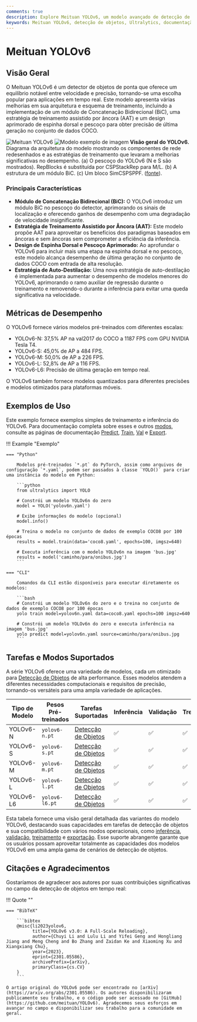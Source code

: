 ```yaml
---
comments: true
description: Explore Meituan YOLOv6, um modelo avançado de detecção de objetos que alcança um equilíbrio entre velocidade e precisão. Saiba mais sobre suas características, modelos pré-treinados e uso em Python.
keywords: Meituan YOLOv6, detecção de objetos, Ultralytics, documentação YOLOv6, Concatenação Bidirecional, Treinamento Assistido por Âncora, modelos pré-treinados, aplicações em tempo real
---
```


# Meituan YOLOv6

## Visão Geral

O Meituan YOLOv6 é um detector de objetos de ponta que oferece um equilíbrio notável entre velocidade e precisão, tornando-se uma escolha popular para aplicações em tempo real. Este modelo apresenta várias melhorias em sua arquitetura e esquema de treinamento, incluindo a implementação de um módulo de Concatenação Bidirecional (BiC), uma estratégia de treinamento assistido por âncora (AAT) e um design aprimorado de espinha dorsal e pescoço para obter precisão de última geração no conjunto de dados COCO.

![Meituan YOLOv6](https://user-images.githubusercontent.com/26833433/240750495-4da954ce-8b3b-41c4-8afd-ddb74361d3c2.png)
![Modelo exemplo de imagem](https://user-images.githubusercontent.com/26833433/240750557-3e9ec4f0-0598-49a8-83ea-f33c91eb6d68.png)
**Visão geral do YOLOv6.** Diagrama da arquitetura do modelo mostrando os componentes de rede redesenhados e as estratégias de treinamento que levaram a melhorias significativas no desempenho. (a) O pescoço do YOLOv6 (N e S são mostrados). RepBlocks é substituída por CSPStackRep para M/L. (b) A estrutura de um módulo BiC. (c) Um bloco SimCSPSPPF. ([fonte](https://arxiv.org/pdf/2301.05586.pdf)).

### Principais Características

- **Módulo de Concatenação Bidirecional (BiC):** O YOLOv6 introduz um módulo BiC no pescoço do detector, aprimorando os sinais de localização e oferecendo ganhos de desempenho com uma degradação de velocidade insignificante.
- **Estratégia de Treinamento Assistido por Âncora (AAT):** Este modelo propõe AAT para aproveitar os benefícios dos paradigmas baseados em âncoras e sem âncoras sem comprometer a eficiência da inferência.
- **Design de Espinha Dorsal e Pescoço Aprimorado:** Ao aprofundar o YOLOv6 para incluir mais uma etapa na espinha dorsal e no pescoço, este modelo alcança desempenho de última geração no conjunto de dados COCO com entrada de alta resolução.
- **Estratégia de Auto-Destilação:** Uma nova estratégia de auto-destilação é implementada para aumentar o desempenho de modelos menores do YOLOv6, aprimorando o ramo auxiliar de regressão durante o treinamento e removendo-o durante a inferência para evitar uma queda significativa na velocidade.

## Métricas de Desempenho

O YOLOv6 fornece vários modelos pré-treinados com diferentes escalas:

- YOLOv6-N: 37,5% AP na val2017 do COCO a 1187 FPS com GPU NVIDIA Tesla T4.
- YOLOv6-S: 45,0% de AP a 484 FPS.
- YOLOv6-M: 50,0% de AP a 226 FPS.
- YOLOv6-L: 52,8% de AP a 116 FPS.
- YOLOv6-L6: Precisão de última geração em tempo real.

O YOLOv6 também fornece modelos quantizados para diferentes precisões e modelos otimizados para plataformas móveis.

## Exemplos de Uso

Este exemplo fornece exemplos simples de treinamento e inferência do YOLOv6. Para documentação completa sobre esses e outros [modos](../modes/index.md), consulte as páginas de documentação [Predict](../modes/predict.md), [Train](../modes/train.md), [Val](../modes/val.md) e [Export](../modes/export.md).

!!! Example "Exemplo"

    === "Python"

        Modelos pré-treinados `*.pt` do PyTorch, assim como arquivos de configuração `*.yaml`, podem ser passados à classe `YOLO()` para criar uma instância do modelo em Python:

        ```python
        from ultralytics import YOLO

        # Constrói um modelo YOLOv6n do zero
        model = YOLO('yolov6n.yaml')

        # Exibe informações do modelo (opcional)
        model.info()

        # Treina o modelo no conjunto de dados de exemplo COCO8 por 100 épocas
        results = model.train(data='coco8.yaml', epochs=100, imgsz=640)

        # Executa inferência com o modelo YOLOv6n na imagem 'bus.jpg'
        results = model('caminho/para/onibus.jpg')
        ```

    === "CLI"

        Comandos da CLI estão disponíveis para executar diretamente os modelos:

        ```bash
        # Constrói um modelo YOLOv6n do zero e o treina no conjunto de dados de exemplo COCO8 por 100 épocas
        yolo train model=yolov6n.yaml data=coco8.yaml epochs=100 imgsz=640

        # Constrói um modelo YOLOv6n do zero e executa inferência na imagem 'bus.jpg'
        yolo predict model=yolov6n.yaml source=caminho/para/onibus.jpg
        ```

## Tarefas e Modos Suportados

A série YOLOv6 oferece uma variedade de modelos, cada um otimizado para [Detecção de Objetos](../tasks/detect.md) de alta performance. Esses modelos atendem a diferentes necessidades computacionais e requisitos de precisão, tornando-os versáteis para uma ampla variedade de aplicações.

| Tipo de Modelo | Pesos Pré-treinados | Tarefas Suportadas                        | Inferência | Validação | Treinamento | Exportação |
|----------------|---------------------|-------------------------------------------|------------|-----------|-------------|------------|
| YOLOv6-N       | `yolov6-n.pt`       | [Detecção de Objetos](../tasks/detect.md) | ✅          | ✅         | ✅           | ✅          |
| YOLOv6-S       | `yolov6-s.pt`       | [Detecção de Objetos](../tasks/detect.md) | ✅          | ✅         | ✅           | ✅          |
| YOLOv6-M       | `yolov6-m.pt`       | [Detecção de Objetos](../tasks/detect.md) | ✅          | ✅         | ✅           | ✅          |
| YOLOv6-L       | `yolov6-l.pt`       | [Detecção de Objetos](../tasks/detect.md) | ✅          | ✅         | ✅           | ✅          |
| YOLOv6-L6      | `yolov6-l6.pt`      | [Detecção de Objetos](../tasks/detect.md) | ✅          | ✅         | ✅           | ✅          |

Esta tabela fornece uma visão geral detalhada das variantes do modelo YOLOv6, destacando suas capacidades em tarefas de detecção de objetos e sua compatibilidade com vários modos operacionais, como [inferência](../modes/predict.md), [validação](../modes/val.md), [treinamento](../modes/train.md) e [exportação](../modes/export.md). Esse suporte abrangente garante que os usuários possam aproveitar totalmente as capacidades dos modelos YOLOv6 em uma ampla gama de cenários de detecção de objetos.

## Citações e Agradecimentos

Gostaríamos de agradecer aos autores por suas contribuições significativas no campo da detecção de objetos em tempo real:

!!! Quote ""

    === "BibTeX"

        ```bibtex
        @misc{li2023yolov6,
              title={YOLOv6 v3.0: A Full-Scale Reloading},
              author={Chuyi Li and Lulu Li and Yifei Geng and Hongliang Jiang and Meng Cheng and Bo Zhang and Zaidan Ke and Xiaoming Xu and Xiangxiang Chu},
              year={2023},
              eprint={2301.05586},
              archivePrefix={arXiv},
              primaryClass={cs.CV}
        }
        ```

    O artigo original do YOLOv6 pode ser encontrado no [arXiv](https://arxiv.org/abs/2301.05586). Os autores disponibilizaram publicamente seu trabalho, e o código pode ser acessado no [GitHub](https://github.com/meituan/YOLOv6). Agradecemos seus esforços em avançar no campo e disponibilizar seu trabalho para a comunidade em geral.
